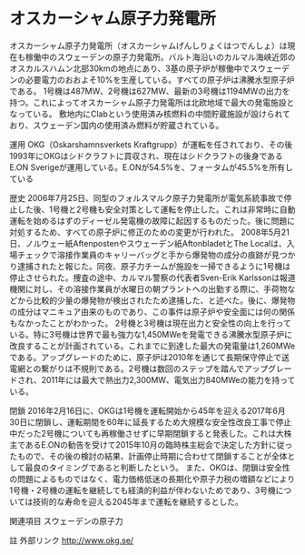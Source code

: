 # オスカーシャム原子力発電所

オスカーシャム原子力発電所（オスカーシャムげんしりょくはつでんしょ）は現在も稼働中のスウェーデンの原子力発電所。バルト海沿いのカルマル海峡近郊のオスカルスハムン北部30kmの地点にあり、3基の原子炉が稼働中でスウェーデンの必要電力のおおよそ10%を生産している。すべての原子炉は沸騰水型原子炉である。
1号機は487MW、2号機は627MW、最新の3号機は1194MWの出力を持つ。これによってオスカーシャム原子力発電所は北欧地域で最大の発電施設となっている。
敷地内にClabという使用済み核燃料の中間貯蔵施設が設けられており、スウェーデン国内の使用済み燃料が貯蔵されている。

運用
OKG（Oskarshamnsverkets Kraftgrupp）が運転を任されており、その後1993年にOKGはシドクラフトに買収され、現在はシドクラフトの後身であるE.ON Sverigeが運用している。E.ONが54.5%を、フォータムが45.5%を所有している

歴史
2006年7月25日、同型のフォルスマルク原子力発電所が電気系統事故で停止した後、1号機と2号機も安全対策として運転を停止した。これは非常時に自動運転を始めるはずのディーゼル発電機の故障に起因するものだった。後に問題に対処するため、すべての原子炉に修正のための変更が行われた。
2008年5月21日、ノルウェー紙Aftenpostenやスウェーデン紙AftonbladetとThe Localは、入場チェックで溶接作業員のキャリーバッグと手から爆発物の成分の痕跡が見つかり逮捕されたと報じた。同夜、原子力チームが施設を一掃できるように1号機は停止させられた。捜査の途中、カルマル警察の代表者Sven-Erik Karlssonは報道機関に対し、その溶接作業員が水曜日の朝プラントへの出勤する際に、手荷物などから比較的少量の爆発物が検出されたため逮捕した、と述べた。後に、爆発物の成分はマニキュア由来のものであり、この事件は原子炉や安全面には何の関係もなかったことがわかった。
2号機と3号機は現在出力と安全性の向上を行っている。特に3号機は世界で最も強力な1,450MWeを発電できる沸騰水型原子炉に改良することが計画されている。これまでに到達した最大の発電量は1,260MWeである。アップグレードのために、原子炉は2010年を通じて長期保守停止で送電網との繋がりは不規則である。2号機は数回のステップを踏んでアップグレードされ、2011年には最大で熱出力2,300MW、電気出力840MWeの能力を持っている。

閉鎖
2016年2月16日に、OKGは1号機を運転開始から45年を迎える2017年6月30日に閉鎖し、運転期間を60年に延長するため大規模な安全性改良工事で停止中だった2号機についても再稼働させずに早期閉鎖すると発表した。これは大株主であるE.ONの勧告を受けて2015年10月の臨時株主総会で決定した方針に従ったもので、その後の検討の結果、計画停止時期に合わせて閉鎖することが全体として最良のタイミングであると判断したという。
また、OKGは、閉鎖は安全性の問題によるものではなく、電力価格低迷の長期化や原子力税の増額などにより1号機・2号機の運転を継続しても経済的利益が伴わないためであり、3号機については技術的な寿命を迎える2045年まで運転を継続するとした。

関連項目
スウェーデンの原子力

註
外部リンク
http://www.okg.se/